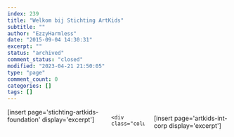 ```yaml
---
index: 239
title: "Welkom bij Stichting ArtKids"
subtitle: ""
author: "EzzyHarmless"
date: "2015-09-04 14:30:31"
excerpt: ""
status: "archived"
comment_status: "closed"
modified: "2023-04-21 21:50:05"
type: "page"
comment_count: 0
categories: []
tags: []
---
```


<div class="columns">
    <div class="column">
[insert page='stichting-artkids-foundation' display='excerpt']
    </div>

    <div class="column">
[insert page='artkids-int-corp display='excerpt']
    </div>
  </div>
